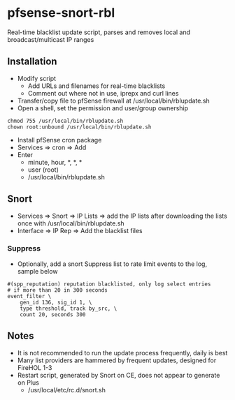 # pfsense-snort-rbl
Real-time blacklist update script, parses and removes local and broadcast/multicast IP ranges

## Installation
- Modify script
  - Add URLs and filenames for real-time blacklists
  - Comment out where not in use, iprepx and curl lines
- Transfer/copy file to pfSense firewall at /usr/local/bin/rblupdate.sh
- Open a shell, set the permission and user/group ownership
```
chmod 755 /usr/local/bin/rblupdate.sh
chown root:unbound /usr/local/bin/rblupdate.sh
```
- Install pfSense cron package
- Services => cron => Add
- Enter
  - minute, hour, *, *, *
  - user (root)
  - /usr/local/bin/rblupdate.sh
  
## Snort
- Services => Snort => IP Lists => add the IP lists after downloading the lists once with /usr/local/bin/rblupdate.sh
- Interface => IP Rep => Add the blacklist files

### Suppress
- Optionally, add a snort Suppress list to rate limit events to the log, sample below
```
#(spp_reputation) reputation blacklisted, only log select entries
# if more than 20 in 300 seconds
event_filter \
    gen_id 136, sig_id 1, \
    type threshold, track by_src, \
    count 20, seconds 300
```

## Notes
- It is not recommended to run the update process frequently, daily is best
- Many list providers are hammered by frequent updates, designed for FireHOL 1-3
- Restart script, generated by Snort on CE, does not appear to generate on Plus
  - /usr/local/etc/rc.d/snort.sh
